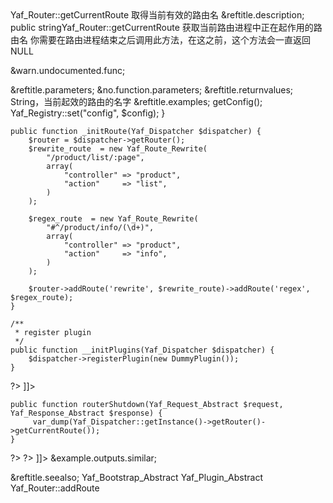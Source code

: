 <?xml version="1.0" encoding="utf-8"?>
<!-- $Revision: 320263 $ -->

<refentry xml:id="yaf-router.getcurrentroute" xmlns="http://docbook.org/ns/docbook" xmlns:xlink="http://www.w3.org/1999/xlink">
 <refnamediv>
  <refname>Yaf_Router::getCurrentRoute</refname>
  <refpurpose>取得当前有效的路由名</refpurpose>
 </refnamediv>

 <refsect1 role="description">
  &reftitle.description;
  <methodsynopsis>
   <modifier>public</modifier> <type>string</type><methodname>Yaf_Router::getCurrentRoute</methodname>
   <void />
  </methodsynopsis>
  <para>
    获取当前路由进程中正在起作用的路由名
   <note>
    <para>
      你需要在路由进程结束之后调用此方法，在这之前，这个方法会一直返回NULL
    </para>
   </note>
  </para>

  &warn.undocumented.func;

 </refsect1>

 <refsect1 role="parameters">
  &reftitle.parameters;
  &no.function.parameters;
 </refsect1>

 <refsect1 role="returnvalues">
  &reftitle.returnvalues;
  <para>
   String，当前起效的路由的名字
  </para>
 </refsect1>

 <refsect1 role="examples">
  &reftitle.examples;
  <example>
   <title>注册一些路由到Bootstrap</title>
   <programlisting role="php">
<![CDATA[
<?php
class Bootstrap extends Yaf_Bootstrap_Abstract{
    public function _initConfig() {
        $config = Yaf_Application::app()->getConfig();
        Yaf_Registry::set("config", $config);
    }

    public function _initRoute(Yaf_Dispatcher $dispatcher) {
        $router = $dispatcher->getRouter();
        $rewrite_route  = new Yaf_Route_Rewrite(
            "/product/list/:page",
            array(
                "controller" => "product",
                "action"     => "list",
            )
        ); 

        $regex_route  = new Yaf_Route_Rewrite(
            "#^/product/info/(\d+)",
            array(
                "controller" => "product",
                "action"     => "info",
            )
        ); 
        
        $router->addRoute('rewrite', $rewrite_route)->addRoute('regex', $regex_route);
    } 

    /**
     * register plugin 
     */
    public function __initPlugins(Yaf_Dispatcher $dispatcher) {
        $dispatcher->registerPlugin(new DummyPlugin());
    }
?>
]]>
   </programlisting>
  </example>
  <example>
   <title>plugin Dummy.php (under <link
     linkend="configuration.yaf.directory">application.directory</link>/plugins)</title>
   <programlisting role="php">
<![CDATA[
<?php
class DummyPlugin extends Yaf_Plugin_Abstract {

    public function routerShutdown(Yaf_Request_Abstract $request, Yaf_Response_Abstract $response) {
         var_dump(Yaf_Dispatcher::getInstance()->getRouter()->getCurrentRoute());
    }
?>
?>
]]>
   </programlisting>
   &example.outputs.similar;
   <screen>
<![CDATA[
/* for http://yourdomain.com/product/list/1
 * DummyPlugin will output:
 */
string(7) "rewrite"

/* for http://yourdomain.com/product/info/34
 * DummyPlugin will output:
 */
string(5) "regex"

/* for other request URI
 * DummyPlugin will output:
 */
string(8) "_default"
]]>
   </screen>
  </example>
 </refsect1>

 <refsect1 role="seealso">
  &reftitle.seealso;
  <simplelist>
   <member><classname>Yaf_Bootstrap_Abstract</classname></member>
   <member><classname>Yaf_Plugin_Abstract</classname></member>
   <member><methodname>Yaf_Router::addRoute</methodname></member>
  </simplelist>                       
 </refsect1>  

</refentry>

<!-- Keep this comment at the end of the file
Local variables:
mode: sgml
sgml-omittag:t
sgml-shorttag:t
sgml-minimize-attributes:nil
sgml-always-quote-attributes:t
sgml-indent-step:1
sgml-indent-data:t
indent-tabs-mode:nil
sgml-parent-document:nil
sgml-default-dtd-file:"~/.phpdoc/manual.ced"
sgml-exposed-tags:nil
sgml-local-catalogs:nil
sgml-local-ecat-files:nil
End:
vim600: syn=xml fen fdm=syntax fdl=2 si
vim: et tw=78 syn=sgml
vi: ts=1 sw=1
-->
